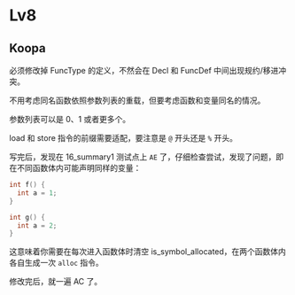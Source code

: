 # Lv8

## Koopa

必须修改掉 FuncType 的定义，不然会在 Decl 和 FuncDef 中间出现规约/移进冲突。

不用考虑同名函数依照参数列表的重载，但要考虑函数和变量同名的情况。

参数列表可以是 0、1 或者更多个。

load 和 store 指令的前缀需要适配，要注意是 `@` 开头还是 `%` 开头。

写完后，发现在 16_summary1 测试点上 `AE` 了，仔细检查尝试，发现了问题，即在不同函数体内可能声明同样的变量：

```c
int f() {
  int a = 1;
}

int g() {
  int a = 2;
}
```

这意味着你需要在每次进入函数体时清空 is_symbol_allocated，在两个函数体内各自生成一次 `alloc` 指令。

修改完后，就一遍 AC 了。